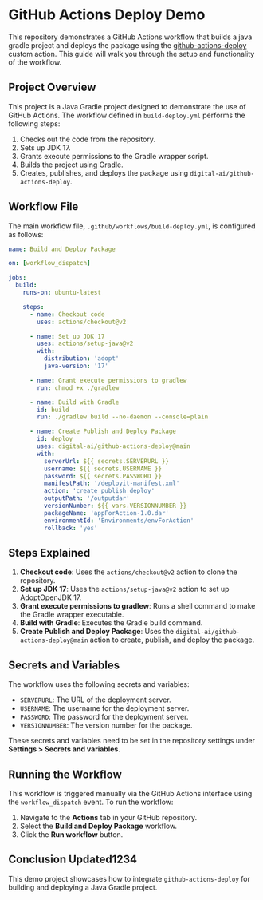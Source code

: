 # GitHub Actions Deploy Demo

This repository demonstrates a GitHub Actions workflow that builds a java gradle project and deploys the package using the [github-actions-deploy](https://github.com/digital-ai/github-actions-deploy) custom action. This guide will walk you through the setup and functionality of the workflow.

## Project Overview

This project is a Java Gradle project designed to demonstrate the use of GitHub Actions. The workflow defined in `build-deploy.yml` performs the following steps:
1. Checks out the code from the repository.
2. Sets up JDK 17.
3. Grants execute permissions to the Gradle wrapper script.
4. Builds the project using Gradle.
5. Creates, publishes, and deploys the package using `digital-ai/github-actions-deploy`.

## Workflow File

The main workflow file, `.github/workflows/build-deploy.yml`, is configured as follows:

```yaml
name: Build and Deploy Package

on: [workflow_dispatch]

jobs:
  build:
    runs-on: ubuntu-latest

    steps:
      - name: Checkout code
        uses: actions/checkout@v2

      - name: Set up JDK 17
        uses: actions/setup-java@v2
        with:
          distribution: 'adopt'
          java-version: '17'

      - name: Grant execute permissions to gradlew
        run: chmod +x ./gradlew

      - name: Build with Gradle
        id: build
        run: ./gradlew build --no-daemon --console=plain

      - name: Create Publish and Deploy Package
        id: deploy
        uses: digital-ai/github-actions-deploy@main
        with:
          serverUrl: ${{ secrets.SERVERURL }}
          username: ${{ secrets.USERNAME }}
          password: ${{ secrets.PASSWORD }}
          manifestPath: '/deployit-manifest.xml'
          action: 'create_publish_deploy'
          outputPath: '/outputdar'
          versionNumber: ${{ vars.VERSIONNUMBER }}
          packageName: 'appForAction-1.0.dar'
          environmentId: 'Environments/envForAction'
          rollback: 'yes'
```
## Steps Explained

1. **Checkout code**: Uses the `actions/checkout@v2` action to clone the repository.
2. **Set up JDK 17**: Uses the `actions/setup-java@v2` action to set up AdoptOpenJDK 17.
3. **Grant execute permissions to gradlew**: Runs a shell command to make the Gradle wrapper executable.
4. **Build with Gradle**: Executes the Gradle build command.
5. **Create Publish and Deploy Package**: Uses the `digital-ai/github-actions-deploy@main` action to create, publish, and deploy the package.

## Secrets and Variables

The workflow uses the following secrets and variables:
- `SERVERURL`: The URL of the deployment server.
- `USERNAME`: The username for the deployment server.
- `PASSWORD`: The password for the deployment server.
- `VERSIONNUMBER`: The version number for the package.

These secrets and variables need to be set in the repository settings under **Settings > Secrets and variables**.

## Running the Workflow

This workflow is triggered manually via the GitHub Actions interface using the `workflow_dispatch` event. To run the workflow:
1. Navigate to the **Actions** tab in your GitHub repository.
2. Select the **Build and Deploy Package** workflow.
3. Click the **Run workflow** button.

## Conclusion Updated1234

This demo project showcases how to integrate `github-actions-deploy` for building and deploying a Java Gradle project. 
